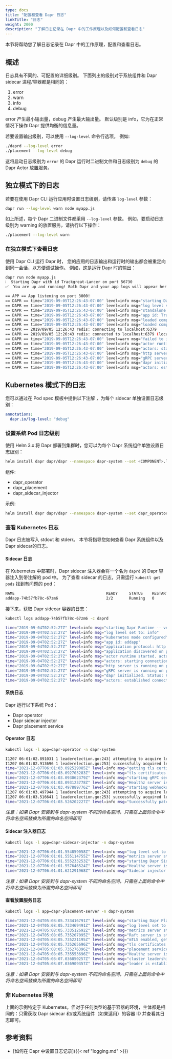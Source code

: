 ```yaml
---
type: docs
title: "配置和查看 Dapr 日志"
linkTitle: "日志"
weight: 2000
description: "了解日志记录在 Dapr 中的工作原理以及如何配置和查看日志"
---
```


本节将帮助您了解日志记录在 Dapr 中的工作原理，配置和查看日志。

## 概述

日志具有不同的、可配置的详细级别。 下面列出的级别对于系统组件和 Dapr sidecar 进程/容器都是相同的：

1. error
2. warn
3. info
4. debug

error 产生最小输出量，debug 产生最大输出量。 默认级别是 info，它为在正常情况下操作 Dapr 提供均衡的信息量。

若要设置输出级别，可以使用 `--log-level` 命令行选项。 例如:

```bash
./daprd --log-level error
./placement --log-level debug
```

这将启动日志级别为 `error` 的 Dapr 运行时二进制文件和日志级别为 `debug` 的 Dapr Actor 放置服务。

## 独立模式下的日志

若要在使用 Dapr CLI 运行应用时设置日志级别，请传递 `log-level` 参数：

```bash
dapr run --log-level warn node myapp.js
```

如上所述，每个 Dapr 二进制文件都采用 `--log-level` 参数。 例如，要启动日志级别为 warning 的放置服务，请执行以下操作：

```bash
./placement --log-level warn
```

### 在独立模式下查看日志

使用 Dapr CLI 运行 Dapr 时， 您的应用的日志输出和运行时的输出都会被重定向到同一会话，以方便调试操作。 例如，这是运行 Dapr 时的输出：

```bash
dapr run node myapp.js
ℹ️  Starting Dapr with id Trackgreat-Lancer on port 56730
✅  You are up and running! Both Dapr and your app logs will appear here.

== APP == App listening on port 3000!
== DAPR == time="2019-09-05T12:26:43-07:00" level=info msg="starting Dapr Runtime -- version 0.3.0-alpha -- commit b6f2810-dirty"
== DAPR == time="2019-09-05T12:26:43-07:00" level=info msg="log level set to: info"
== DAPR == time="2019-09-05T12:26:43-07:00" level=info msg="standalone mode configured"
== DAPR == time="2019-09-05T12:26:43-07:00" level=info msg="app id: Trackgreat-Lancer"
== DAPR == time="2019-09-05T12:26:43-07:00" level=info msg="loaded component statestore (state.redis)"
== DAPR == time="2019-09-05T12:26:43-07:00" level=info msg="loaded component messagebus (pubsub.redis)"
== DAPR == 2019/09/05 12:26:43 redis: connecting to localhost:6379
== DAPR == 2019/09/05 12:26:43 redis: connected to localhost:6379 (localAddr: [::1]:56734, remAddr: [::1]:6379)
== DAPR == time="2019-09-05T12:26:43-07:00" level=warn msg="failed to init input bindings: app channel not initialized"
== DAPR == time="2019-09-05T12:26:43-07:00" level=info msg="actor runtime started. actor idle timeout: 1h0m0s. actor scan interval: 30s"
== DAPR == time="2019-09-05T12:26:43-07:00" level=info msg="actors: starting connection attempt to placement service at localhost:50005"
== DAPR == time="2019-09-05T12:26:43-07:00" level=info msg="http server is running on port 56730"
== DAPR == time="2019-09-05T12:26:43-07:00" level=info msg="gRPC server is running on port 56731"
== DAPR == time="2019-09-05T12:26:43-07:00" level=info msg="dapr initialized. Status: Running. Init Elapsed 8.772922000000001ms"
== DAPR == time="2019-09-05T12:26:43-07:00" level=info msg="actors: established connection to placement service at localhost:50005"
```

## Kubernetes 模式下的日志

您可以通过在 Pod spec 模板中提供以下注解 ，为每个 sidecar 单独设置日志级别：

```yml
annotations:
  dapr.io/log-level: "debug"
```

### 设置系统 Pod 日志级别

使用 Helm 3.x 将 Dapr 部署到集群时，您可以为每个 Dapr 系统组件单独设置日志级别：

```bash
helm install dapr dapr/dapr --namespace dapr-system --set <COMPONENT>.logLevel=<LEVEL>
```

组件:
- dapr_operator
- dapr_placement
- dapr_sidecar_injector

示例:

```bash
helm install dapr dapr/dapr --namespace dapr-system --set dapr_operator.logLevel=error
```

### 查看 Kubernetes 日志

Dapr 日志被写入 stdout 和 stderr。 本节将指导您如何查看 Dapr 系统组件以及 Dapr sidecar的日志。

#### Sidecar 日志

在 Kubernetes 中部署时，Dapr sidecar 注入器会将一个名为 `daprd` 的 Dapr 容器注入到带注解的 pod 中。 为了查看 sidecar 的日志，只需运行 `kubectl get pods` 找到有问题的 pod：

```bash
NAME                                        READY     STATUS    RESTARTS   AGE
addapp-74b57fb78c-67zm6                     2/2       Running   0          40h
```

接下来，获取 Dapr sidecar 容器的日志：

```bash
kubectl logs addapp-74b57fb78c-67zm6 -c daprd

time="2019-09-04T02:52:27Z" level=info msg="starting Dapr Runtime -- version 0.3.0-alpha -- commit b6f2810-dirty"
time="2019-09-04T02:52:27Z" level=info msg="log level set to: info"
time="2019-09-04T02:52:27Z" level=info msg="kubernetes mode configured"
time="2019-09-04T02:52:27Z" level=info msg="app id: addapp"
time="2019-09-04T02:52:27Z" level=info msg="application protocol: http. waiting on port 6000"
time="2019-09-04T02:52:27Z" level=info msg="application discovered on port 6000"
time="2019-09-04T02:52:27Z" level=info msg="actor runtime started. actor idle timeout: 1h0m0s. actor scan interval: 30s"
time="2019-09-04T02:52:27Z" level=info msg="actors: starting connection attempt to placement service at dapr-placement.dapr-system.svc.cluster.local:80"
time="2019-09-04T02:52:27Z" level=info msg="http server is running on port 3500"
time="2019-09-04T02:52:27Z" level=info msg="gRPC server is running on port 50001"
time="2019-09-04T02:52:27Z" level=info msg="dapr initialized. Status: Running. Init Elapsed 64.234049ms"
time="2019-09-04T02:52:27Z" level=info msg="actors: established connection to placement service at dapr-placement.dapr-system.svc.cluster.local:80"
```

#### 系统日志

Dapr 运行以下系统 Pod：

* Dapr operator
* Dapr sidecar injector
* Dapr placement service

#### Operator 日志

```Bash
kubectl logs -l app=dapr-operator -n dapr-system

I1207 06:01:02.891031 1 leaderelection.go:243] attempting to acquire leader lease dapr-system/operator.dapr.io...
I1207 06:01:02.913696 1 leaderelection.go:253] successfully acquired lease dapr-system/operator.dapr.io
time="2021-12-07T06:01:03.092529085Z" level=info msg="getting tls certificates" instance=dapr-operator-84bb47f895-dvbsj scope=dapr.operator type=log ver=unknown
time="2021-12-07T06:01:03.092703283Z" level=info msg="tls certificates loaded successfully" instance=dapr-operator-84bb47f895-dvbsj scope=dapr.operator type=log ver=unknown
time="2021-12-07T06:01:03.093062379Z" level=info msg="starting gRPC server" instance=dapr-operator-84bb47f895-dvbsj scope=dapr.operator.api type=log ver=unknown
time="2021-12-07T06:01:03.093123778Z" level=info msg="Healthz server is listening on :8080" instance=dapr-operator-84bb47f895-dvbsj scope=dapr.operator type=log ver=unknown
time="2021-12-07T06:01:03.497889776Z" level=info msg="starting webhooks" instance=dapr-operator-84bb47f895-dvbsj scope=dapr.operator type=log ver=unknown
I1207 06:01:03.497944 1 leaderelection.go:243] attempting to acquire leader lease dapr-system/webhooks.dapr.io...
I1207 06:01:03.516641 1 leaderelection.go:253] successfully acquired lease dapr-system/webhooks.dapr.io
time="2021-12-07T06:01:03.526202227Z" level=info msg="Successfully patched webhook in CRD "subscriptions.dapr.io"" instance=dapr-operator-84bb47f895-dvbsj scope=dapr.operator type=log ver=unknown
```

*注意：如果 Dapr 安装到与 dapr-system 不同的命名空间，只需在上面的命令中将命名空间替换为所需的命名空间即可*

#### Sidecar 注入器日志

```Bash
kubectl logs -l app=dapr-sidecar-injector -n dapr-system

time="2021-12-07T06:01:01.554859058Z" level=info msg="log level set to: info" instance=dapr-sidecar-injector-5d88fcfcf5-2gmvv scope=dapr.injector type=log ver=unknown
time="2021-12-07T06:01:01.555114755Z" level=info msg="metrics server started on :9090/" instance=dapr-sidecar-injector-5d88fcfcf5-2gmvv scope=dapr.metrics type=log ver=unknown
time="2021-12-07T06:01:01.555233253Z" level=info msg="starting Dapr Sidecar Injector -- version 1.5.1 -- commit c6daae8e9b11b3e241a9cb84c33e5aa740d74368" instance=dapr-sidecar-injector-5d88fcfcf5-2gmvv scope=dapr.injector type=log ver=unknown
time="2021-12-07T06:01:01.557646524Z" level=info msg="Healthz server is listening on :8080" instance=dapr-sidecar-injector-5d88fcfcf5-2gmvv scope=dapr.injector type=log ver=unknown
time="2021-12-07T06:01:01.621291968Z" level=info msg="Sidecar injector is listening on :4000, patching Dapr-enabled pods" instance=dapr-sidecar-injector-5d88fcfcf5-2gmvv scope=dapr.injector type=log ver=unknown
```

*注意：如果 Dapr 安装到与 dapr-system 不同的命名空间，只需在上面的命令中将命名空间替换为所需的命名空间即可*

#### 查看放置服务日志

```Bash
kubectl logs -l app=dapr-placement-server -n dapr-system

time="2021-12-04T05:08:05.733416791Z" level=info msg="starting Dapr Placement Service -- version 1.5.0 -- commit 83fe579f5dc93bef1ce3b464d3167a225a3aff3a" instance=dapr-placement-server-0 scope=dapr.placement type=log ver=unknown
time="2021-12-04T05:08:05.733469491Z" level=info msg="log level set to: info" instance=dapr-placement-server-0 scope=dapr.placement type=log ver=1.5.0
time="2021-12-04T05:08:05.733512692Z" level=info msg="metrics server started on :9090/" instance=dapr-placement-server-0 scope=dapr.metrics type=log ver=1.5.0
time="2021-12-04T05:08:05.735207095Z" level=info msg="Raft server is starting on 127.0.0.1:8201..." instance=dapr-placement-server-0 scope=dapr.placement.raft type=log ver=1.5.0
time="2021-12-04T05:08:05.735221195Z" level=info msg="mTLS enabled, getting tls certificates" instance=dapr-placement-server-0 scope=dapr.placement type=log ver=1.5.0
time="2021-12-04T05:08:05.735265696Z" level=info msg="tls certificates loaded successfully" instance=dapr-placement-server-0 scope=dapr.placement type=log ver=1.5.0
time="2021-12-04T05:08:05.735276396Z" level=info msg="placement service started on port 50005" instance=dapr-placement-server-0 scope=dapr.placement type=log ver=1.5.0
time="2021-12-04T05:08:05.735553696Z" level=info msg="Healthz server is listening on :8080" instance=dapr-placement-server-0 scope=dapr.placement type=log ver=1.5.0
time="2021-12-04T05:08:07.036850257Z" level=info msg="cluster leadership acquired" instance=dapr-placement-server-0 scope=dapr.placement type=log ver=1.5.0
time="2021-12-04T05:08:07.036909357Z" level=info msg="leader is established." instance=dapr-placement-server-0 scope=dapr.placement type=log ver=1.5.0
```

*注意：如果 Dapr 安装到与 dapr-system 不同的命名空间，只需在上面的命令中将命名空间替换为所需的命名空间即可*

### 非 Kubernetes 环境

上面的示例特定于 Kubernetes，但对于任何类型的基于容器的环境，主体都是相同的：只需获取 Dapr sidecar 和/或系统组件（如果适用）的容器 ID 并查看其日志即可。

## 参考资料

* [如何在 Dapr 中设置日志记录]({{< ref "logging.md" >}})
